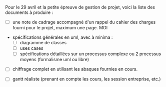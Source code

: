 Pour le 29 avril et la petite épreuve de gestion de projet, voici la liste des documents à produire :

* [ ] une note de cadrage accompagné d'un rappel du cahier des charges fourni pour le projet, maximum une page. MOI
* spécifications générales en uml, avec à minima :
  * [ ] diagramme de classes
  * [ ] uses cases
  * [ ] spécifications détaillées sur un processus complexe ou 2 processus moyens (formalisme uml ou libre)
* [ ] chiffrage complet en utilisant les abaques fournies en cours.
* [ ] gantt réaliste (prenant en compte les cours, les session entreprise, etc.)





